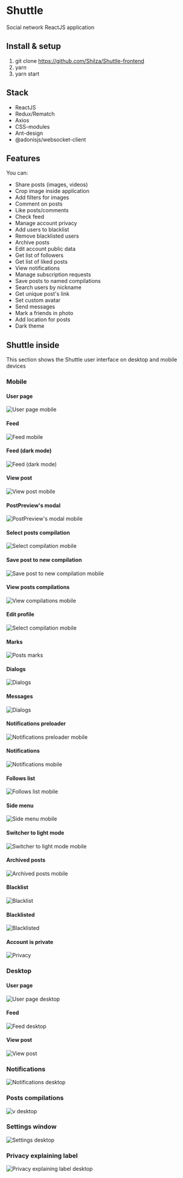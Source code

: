 # Shuttle

Social network ReactJS application

## Install & setup

1. git clone https://github.com/Shilza/Shuttle-frontend
2. yarn
3. yarn start

## Stack

* ReactJS
* Redux/Rematch
* Axios
* CSS-modules
* Ant-design
* @adonisjs/websocket-client

## Features

You can:
* Share posts (images, videos)
* Crop image inside application
* Add filters for images
* Comment on posts
* Like posts/comments
* Check feed
* Manage account privacy
* Add users to blacklist
* Remove blacklisted users
* Archive posts
* Edit account public data
* Get list of followers
* Get list of liked posts
* View notifications
* Manage subscription requests
* Save posts to named compilations
* Search users by nickname
* Get unique post's link
* Set custom avatar
* Send messages
* Mark a friends in photo
* Add location for posts
* Dark theme

## Shuttle inside
This section shows the Shuttle user interface on desktop and mobile devices

### Mobile

#### User page
![User page mobile](https://github.com/Shilza/Shuttle-frontend/blob/master/presentation/mobile/userPage.png)

#### Feed
![Feed mobile](https://github.com/Shilza/Shuttle-frontend/blob/master/presentation/mobile/feed.png)

#### Feed (dark mode)
![Feed (dark mode)](https://github.com/Shilza/Shuttle-frontend/blob/master/presentation/mobile/darkUserPage.png)

#### View post
![View post mobile](https://github.com/Shilza/Shuttle-frontend/blob/master/presentation/mobile/post.png)

#### PostPreview's modal
![PostPreview's modal mobile](https://github.com/Shilza/Shuttle-frontend/blob/master/presentation/mobile/postsModal.png)

#### Select posts compilation
![Select compilation mobile](https://github.com/Shilza/Shuttle-frontend/blob/master/presentation/mobile/chooseCompilation.png)

#### Save post to new compilation
![Save post to new compilation mobile](https://github.com/Shilza/Shuttle-frontend/blob/master/presentation/mobile/newCompilation.png)

#### View posts compilations
![View compilations mobile](https://github.com/Shilza/Shuttle-frontend/blob/master/presentation/mobile/compilationOnPage.png)

#### Edit profile
![Select compilation mobile](https://github.com/Shilza/Shuttle-frontend/blob/master/presentation/mobile/editProfile.png)

#### Marks
![Posts marks](https://github.com/Shilza/Shuttle-frontend/blob/master/presentation/mobile/marks.png)

#### Dialogs
![Dialogs](https://github.com/Shilza/Shuttle-frontend/blob/master/presentation/mobile/dialogs.png)

#### Messages
![Dialogs](https://github.com/Shilza/Shuttle-frontend/blob/master/presentation/mobile/messages.png)

#### Notifications preloader
![Notifications preloader mobile](https://github.com/Shilza/Shuttle-frontend/blob/master/presentation/mobile/notificationsStub.jpg)

#### Notifications
![Notifications mobile](https://github.com/Shilza/Shuttle-frontend/blob/master/presentation/mobile/notifications.jpg)

#### Follows list
![Follows list mobile](https://github.com/Shilza/Shuttle-frontend/blob/master/presentation/mobile/followsList.png)

#### Side menu
![Side menu mobile](https://github.com/Shilza/Shuttle-frontend/blob/master/presentation/mobile/sideMenu.png)

#### Switcher to light mode
![Switcher to light mode mobile](https://github.com/Shilza/Shuttle-frontend/blob/master/presentation/mobile/switchToLight.png)

#### Archived posts
![Archived posts mobile](https://github.com/Shilza/Shuttle-frontend/blob/master/presentation/mobile/archive.jpg)

#### Blacklist
![Blacklist](https://github.com/Shilza/Shuttle-frontend/blob/master/presentation/mobile/blackList.jpg)

#### Blacklisted
![Blacklisted](https://github.com/Shilza/Shuttle-frontend/blob/master/presentation/mobile/inBlacklist.jpg)

#### Account is private
![Privacy](https://github.com/Shilza/Shuttle-frontend/blob/master/presentation/mobile/private.jpg)

### Desktop

#### User page
![User page desktop](https://github.com/Shilza/Shuttle-frontend/blob/master/presentation/desktop/userpage.jpg)

#### Feed
![Feed desktop](https://github.com/Shilza/Shuttle-frontend/blob/master/presentation/desktop/feed.jpg)

#### View post
![View post](https://github.com/Shilza/Shuttle-frontend/blob/master/presentation/desktop/viewPost.jpg)

### Notifications
![Notifications desktop](https://github.com/Shilza/Shuttle-frontend/blob/master/presentation/desktop/notifications.jpg)

### Posts compilations
![v desktop](https://github.com/Shilza/Shuttle-frontend/blob/master/presentation/desktop/compilations.jpg)

### Settings window
![Settings desktop](https://github.com/Shilza/Shuttle-frontend/blob/master/presentation/desktop/settings.jpg)

### Privacy explaining label
![Privacy explaining label desktop](https://github.com/Shilza/Shuttle-frontend/blob/master/presentation/desktop/private.jpg)


